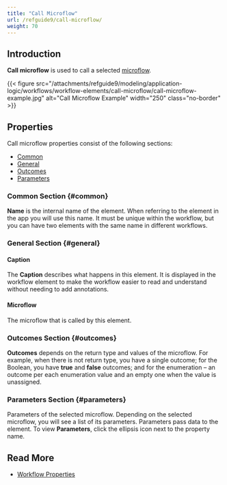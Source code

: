 ```yaml
---
title: "Call Microflow"
url: /refguide9/call-microflow/
weight: 70
---
```


## Introduction

**Call microflow** is used to call a selected [microflow](/refguide9/microflow/). 

{{< figure src="/attachments/refguide9/modeling/application-logic/workflows/workflow-elements/call-microflow/call-microflow-example.jpg" alt="Call Microflow Example" width="250" class="no-border" >}}

## Properties

Call microflow properties consist of the following sections:

* [Common](#common)
* [General](#general)
* [Outcomes](#outcomes)
* [Parameters](#parameters)

### Common Section {#common}

**Name** is the internal name of the element. When referring to the element in the app you will use this name. It must be unique within the workflow, but you can have two elements with the same name in different workflows. 

### General Section {#general}

#### Caption

The **Caption** describes what happens in this element. It is displayed in the workflow element to make the workflow easier to read and understand without needing to add annotations.

#### Microflow

The microflow that is called by this element.

### Outcomes Section {#outcomes}

**Outcomes** depends on the return type and values of the microflow. For example, when there is not return type, you have a single outcome; for the Boolean, you have **true** and **false** outcomes; and for the enumeration – an outcome per each enumeration value and an empty one when the value is unassigned. 

### Parameters Section {#parameters}

Parameters of the selected microflow. Depending on the selected microflow, you will see a list of its parameters. Parameters pass data to the element. To view **Parameters**, click the ellipsis icon next to the property name. 

## Read More

* [Workflow Properties](/refguide9/workflow-properties/)
